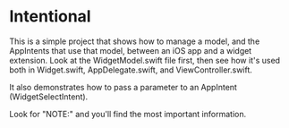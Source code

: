 #  Intentional

This is a simple project that shows how to manage a model, and the AppIntents that use that model, between an iOS app and a widget extension.
Look at the WidgetModel.swift file first, then see how it's used both in Widget.swift, AppDelegate.swift, and ViewController.swift.

It also demonstrates how to pass a parameter to an AppIntent (WidgetSelectIntent).

Look for "NOTE:" and you'll find the most important information.


